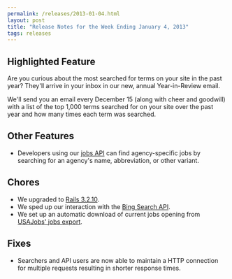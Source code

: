 ```yaml
---
permalink: /releases/2013-01-04.html
layout: post
title: "Release Notes for the Week Ending January 4, 2013"
tags: releases
---
```

<h2>Highlighted Feature</h2>
<p>Are you curious about the most searched for terms on your site in the past year? They'll arrive in your inbox in our new, <span>annual</span><span> </span><span>Year-in-Review email.</span></p>
<p>We'll send you an email every December 15 (along with cheer and goodwill) with a list of the top 1,000 terms searched for on your site over the past year and how many times each term was searched.</p>
<h2>Other Features</h2>
<ul><li><span>Developers using our <a href="https://github.com/GSA-OCSIT/jobs_api">jobs API</a> can find agency-specific jobs by searching for an agency's name, abbreviation, or other variant.</span></li>
</ul><h2>Chores</h2>
<ul><li>We upgraded to <a href="http://weblog.rubyonrails.org/2013/1/2/Rails-3-2-10--3-1-9--and-3-0-18-have-been-released/">Rails 3.2.10</a>.</li>
<li>We sped up our interaction with the <a href="http://www.bing.com/developers/">Bing Search API</a>.</li>
<li>We set up an automatic download of current jobs opening from <a href="https://schemas.usajobs.gov/">USAJobs' jobs export</a>.</li>
</ul><h2>Fixes</h2>
<ul><li><span>Searchers and API users are now able to maintain a HTTP connection for multiple requests resulting in shorter response times.</span></li>
</ul>
